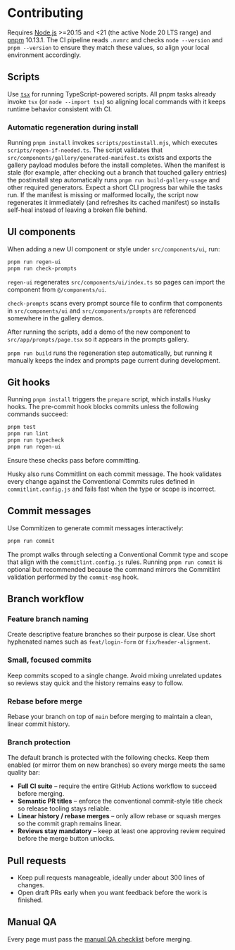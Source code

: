 # Contributing

Requires [Node.js](https://nodejs.org) >=20.15 and <21 (the active Node 20 LTS range) and [pnpm](https://pnpm.io) 10.13.1. The CI pipeline reads `.nvmrc` and checks `node --version` and `pnpm --version` to ensure they match these values, so align your local environment accordingly.

## Scripts

Use [`tsx`](https://github.com/esbuild-kit/tsx) for running TypeScript-powered scripts. All pnpm tasks already invoke `tsx` (or `node --import tsx`) so aligning local commands with it keeps runtime behavior consistent with CI.

### Automatic regeneration during install

Running `pnpm install` invokes `scripts/postinstall.mjs`, which executes `scripts/regen-if-needed.ts`. The script validates that `src/components/gallery/generated-manifest.ts` exists and exports the gallery payload modules before the install completes. When the manifest is stale (for example, after checking out a branch that touched gallery entries) the postinstall step automatically runs `pnpm run build-gallery-usage` and other required generators. Expect a short CLI progress bar while the tasks run. If the manifest is missing or malformed locally, the script now regenerates it immediately (and refreshes its cached manifest) so installs self-heal instead of leaving a broken file behind.

## UI components

When adding a new UI component or style under `src/components/ui`, run:

```bash
pnpm run regen-ui
pnpm run check-prompts
```

`regen-ui` regenerates `src/components/ui/index.ts` so pages can import the component from `@/components/ui`.

`check-prompts` scans every prompt source file to confirm that components in `src/components/ui` and `src/components/prompts` are referenced somewhere in the gallery demos.

After running the scripts, add a demo of the new component to `src/app/prompts/page.tsx` so it appears in the prompts gallery.

`pnpm run build` runs the regeneration step automatically, but running it manually keeps the index and prompts page current during development.

## Git hooks

Running `pnpm install` triggers the `prepare` script, which installs Husky hooks. The pre-commit hook blocks commits unless the following commands succeed:

```bash
pnpm test
pnpm run lint
pnpm run typecheck
pnpm run regen-ui
```

Ensure these checks pass before committing.

Husky also runs Commitlint on each commit message. The hook validates every change against the Conventional Commits rules defined in `commitlint.config.js` and fails fast when the type or scope is incorrect.

## Commit messages

Use Commitizen to generate commit messages interactively:

```bash
pnpm run commit
```

The prompt walks through selecting a Conventional Commit type and scope that align with the `commitlint.config.js` rules. Running `pnpm run commit` is optional but recommended because the command mirrors the Commitlint validation performed by the `commit-msg` hook.

## Branch workflow

### Feature branch naming

Create descriptive feature branches so their purpose is clear. Use short hyphenated names such as `feat/login-form` or `fix/header-alignment`.

### Small, focused commits

Keep commits scoped to a single change. Avoid mixing unrelated updates so reviews stay quick and the history remains easy to follow.

### Rebase before merge

Rebase your branch on top of `main` before merging to maintain a clean, linear commit history.

### Branch protection

The default branch is protected with the following checks. Keep them enabled (or mirror them on new branches) so every merge
meets the same quality bar:

- **Full CI suite** – require the entire GitHub Actions workflow to succeed before merging.
- **Semantic PR titles** – enforce the conventional commit-style title check so release tooling stays reliable.
- **Linear history / rebase merges** – only allow rebase or squash merges so the commit graph remains linear.
- **Reviews stay mandatory** – keep at least one approving review required before the merge button unlocks.

## Pull requests

- Keep pull requests manageable, ideally under about 300 lines of changes.
- Open draft PRs early when you want feedback before the work is finished.

## Manual QA

Every page must pass the [manual QA checklist](docs/qa-manual.md) before merging.
